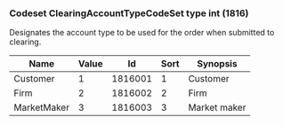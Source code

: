 ### Codeset ClearingAccountTypeCodeSet type int (1816)

Designates the account type to be used for the order when submitted to clearing.

| Name        | Value | Id      | Sort | Synopsis     |
|-------------|-------|---------|------|--------------|
| Customer    | 1     | 1816001 | 1    | Customer     |
| Firm        | 2     | 1816002 | 2    | Firm         |
| MarketMaker | 3     | 1816003 | 3    | Market maker |

